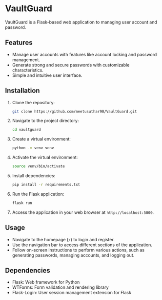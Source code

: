 # VaultGuard

VaultGuard is a Flask-based web application to managing user account and password.

## Features

- Manage user accounts with features like account locking and password management.
- Generate strong and secure passwords with customizable characteristics.
- Simple and intuitive user interface.

## Installation

1. Clone the repository:

    ```bash
    git clone https://github.com/neetusuthar90/VaultGuard.git
    ```

2. Navigate to the project directory:

    ```bash
    cd vaultguard
    ```

3. Create a virtual environment:

    ```bash
    python -m venv venv
    ```

4. Activate the virtual environment:

    ```bash
    source venv/bin/activate
    ```

5. Install dependencies:

    ```bash
    pip install -r requirements.txt
    ```

6. Run the Flask application:

    ```bash
    flask run
    ```

7. Access the application in your web browser at `http://localhost:5000`.


## Usage

- Navigate to the homepage (`/`) to login and register.
- Use the navigation bar to access different sections of the application.
- Follow on-screen instructions to perform various actions, such as generating passwords, managing accounts, and logging out.

## Dependencies

- Flask: Web framework for Python
- WTForms: Form validation and rendering library
- Flask-Login: User session management extension for Flask

